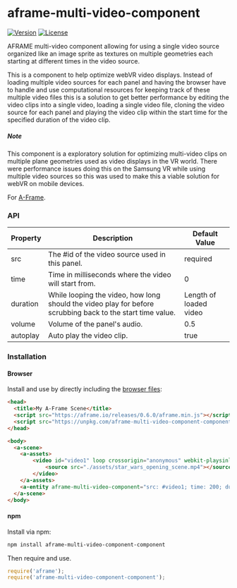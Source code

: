 # aframe-multi-video-component

[![Version](http://img.shields.io/npm/v/aframe-multi-video-component-component.svg?style=flat-square)](https://npmjs.org/package/aframe-multi-video-component-component)
[![License](http://img.shields.io/npm/l/aframe-multi-video-component-component.svg?style=flat-square)](https://npmjs.org/package/aframe-multi-video-component-component)

AFRAME multi-video component allowing for using a single video source organized like an image sprite as textures on multiple geometries each starting at different times in the video source.

This is a component to help optimize webVR video displays. Instead of loading multiple video sources for each panel and having the browser have to handle and use computational resources for keeping track of these multiple video files this is a solution to get better performance by editing the video clips into a single video, loading a single video file, cloning the video source for each panel and playing the video clip within the start time for the specified duration of the video clip. 

##### Note
This component is a exploratory solution for optimizing multi-video clips on multiple plane geometries used as video displays in the VR world. There were performance issues doing this on the Samsung VR while using multiple video sources so this was used to make this a viable solution for webVR on mobile devices.


For [A-Frame](https://aframe.io).

### API

| Property | Description | Default Value |
| -------- | ----------- | ------------- |
| src      | The #id of the video source used in this panel. | required |
| time     | Time in milliseconds where the video will start from. | 0  |
| duration | While looping the video, how long should the video play for before scrubbing back to the start time value. | Length of loaded video |
| volume   | Volume of the panel's audio. | 0.5  |
| autoplay | Auto play the video clip.    | true |

### Installation

#### Browser

Install and use by directly including the [browser files](dist):

```html
<head>
  <title>My A-Frame Scene</title>
  <script src="https://aframe.io/releases/0.6.0/aframe.min.js"></script>
  <script src="https://unpkg.com/aframe-multi-video-component-component/dist/aframe-multi-video-component-component.min.js"></script>
</head>

<body>
  <a-scene>
    <a-assets>
        <video id="video1" loop crossorigin="anonymous" webkit-playsinline playsinline>
            <source src="./assets/star_wars_opening_scene.mp4"></source>
        </video>
    </a-assets>
    <a-entity aframe-multi-video-component="src: #video1; time: 200; duration: 5; volume: 0.5; autoplay:true;"></a-entity>
  </a-scene>
</body>
```

#### npm

Install via npm:

```bash
npm install aframe-multi-video-component-component
```

Then require and use.

```js
require('aframe');
require('aframe-multi-video-component-component');
```
